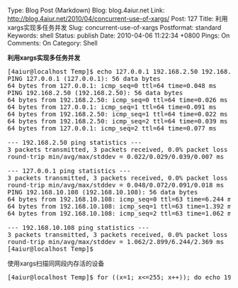 Type: Blog Post (Markdown)
Blog: blog.4aiur.net
Link: http://blog.4aiur.net/2010/04/concurrent-use-of-xargs/
Post: 127
Title: 利用xargs实现多任务并发
Slug: concurrent-use-of-xargs
Postformat: standard
Keywords: shell
Status: publish
Date: 2010-04-06 11:22:34 +0800
Pings: On
Comments: On
Category: Shell

**利用xargs实现多任务并发**

<pre lang="bash">[4aiur@localhost Temp]$ echo 127.0.0.1 192.168.2.50 192.168.10.108 | xargs -n1 -P2 -I % ping -c 3 %
PING 127.0.0.1 (127.0.0.1): 56 data bytes
64 bytes from 127.0.0.1: icmp_seq=0 ttl=64 time=0.048 ms
PING 192.168.2.50 (192.168.2.50): 56 data bytes
64 bytes from 192.168.2.50: icmp_seq=0 ttl=64 time=0.026 ms
64 bytes from 127.0.0.1: icmp_seq=1 ttl=64 time=0.091 ms
64 bytes from 192.168.2.50: icmp_seq=1 ttl=64 time=0.022 ms
64 bytes from 192.168.2.50: icmp_seq=2 ttl=64 time=0.039 ms
64 bytes from 127.0.0.1: icmp_seq=2 ttl=64 time=0.077 ms

--- 192.168.2.50 ping statistics ---
3 packets transmitted, 3 packets received, 0.0% packet loss
round-trip min/avg/max/stddev = 0.022/0.029/0.039/0.007 ms

--- 127.0.0.1 ping statistics ---
3 packets transmitted, 3 packets received, 0.0% packet loss
round-trip min/avg/max/stddev = 0.048/0.072/0.091/0.018 ms
PING 192.168.10.108 (192.168.10.108): 56 data bytes
64 bytes from 192.168.10.108: icmp_seq=0 ttl=63 time=6.244 ms
64 bytes from 192.168.10.108: icmp_seq=1 ttl=63 time=1.392 ms
64 bytes from 192.168.10.108: icmp_seq=2 ttl=63 time=1.062 ms

--- 192.168.10.108 ping statistics ---
3 packets transmitted, 3 packets received, 0.0% packet loss
round-trip min/avg/max/stddev = 1.062/2.899/6.244/2.369 ms
[4aiur@localhost Temp]$</pre>


使用xargs扫描同网段内存活的设备

<pre lang="bash">[4aiur@localhost Temp]$ for ((x=1; x<=255; x++)); do echo 192.168.2.$x; done | xargs -n1 -P 255 -I {} ping -c1 {} 2>/dev/null | awk /ttl/'{print $4}'</pre>
